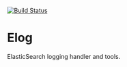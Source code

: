 [![Build Status](https://travis-ci.org/yandex-sysmon/elog.svg?branch=master)](https://travis-ci.org/yandex-sysmon/elog)

Elog
======
ElasticSearch logging handler and tools.

